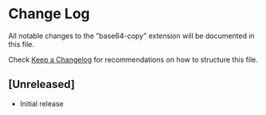 # Change Log

All notable changes to the "base64-copy" extension will be documented in this file.

Check [Keep a Changelog](http://keepachangelog.com/) for recommendations on how to structure this file.

## [Unreleased]

- Initial release